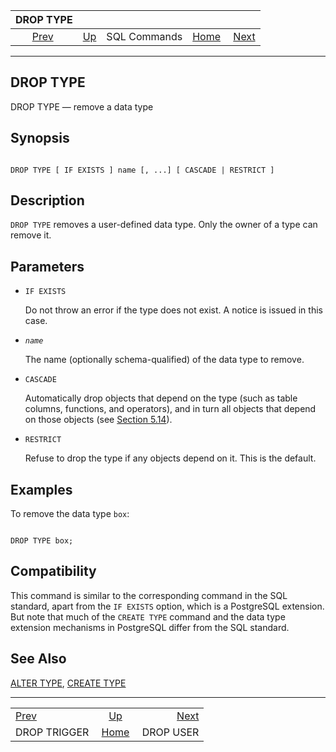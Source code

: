 <!--?xml version="1.0" encoding="UTF-8" standalone="no"?-->

|                   DROP TYPE                  |                                        |              |                                                       |                                        |
| :------------------------------------------: | :------------------------------------- | :----------: | ----------------------------------------------------: | -------------------------------------: |
| [Prev](sql-droptrigger.html "DROP TRIGGER")  | [Up](sql-commands.html "SQL Commands") | SQL Commands | [Home](index.html "PostgreSQL 17devel Documentation") |  [Next](sql-dropuser.html "DROP USER") |

***

## DROP TYPE

DROP TYPE — remove a data type

## Synopsis

```

DROP TYPE [ IF EXISTS ] name [, ...] [ CASCADE | RESTRICT ]
```

## Description

`DROP TYPE` removes a user-defined data type. Only the owner of a type can remove it.

## Parameters

* `IF EXISTS`

    Do not throw an error if the type does not exist. A notice is issued in this case.

* *`name`*

    The name (optionally schema-qualified) of the data type to remove.

* `CASCADE`

    Automatically drop objects that depend on the type (such as table columns, functions, and operators), and in turn all objects that depend on those objects (see [Section 5.14](ddl-depend.html "5.14. Dependency Tracking")).

* `RESTRICT`

    Refuse to drop the type if any objects depend on it. This is the default.

## Examples

To remove the data type `box`:

```

DROP TYPE box;
```

## Compatibility

This command is similar to the corresponding command in the SQL standard, apart from the `IF EXISTS` option, which is a PostgreSQL extension. But note that much of the `CREATE TYPE` command and the data type extension mechanisms in PostgreSQL differ from the SQL standard.

## See Also

[ALTER TYPE](sql-altertype.html "ALTER TYPE"), [CREATE TYPE](sql-createtype.html "CREATE TYPE")

***

|                                              |                                                       |                                        |
| :------------------------------------------- | :---------------------------------------------------: | -------------------------------------: |
| [Prev](sql-droptrigger.html "DROP TRIGGER")  |         [Up](sql-commands.html "SQL Commands")        |  [Next](sql-dropuser.html "DROP USER") |
| DROP TRIGGER                                 | [Home](index.html "PostgreSQL 17devel Documentation") |                              DROP USER |

